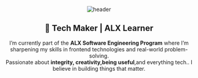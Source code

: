 
<!-- Header Banner -->
<p align="center">
  <img src="https://capsule-render.vercel.app/api?type=waving&color=0e7490&height=250&section=header&text=Hi%20there!%20I'm%20Hafsa%20👋&fontSize=40&fontColor=ffffff" alt="header" />
</p>

<!-- Intro -->
<h2 align="center">🌱 Tech Maker | ALX Learner</h2>

<p align="center">
  I’m currently part of the <strong>ALX Software Engineering Program</strong> where I’m sharpening my skills in frontend technologies and real-world problem-solving.<br>
  Passionate about <strong>integrity, creativity,being useful</strong>,and everything tech.</strong>. I believe in building things that matter.

